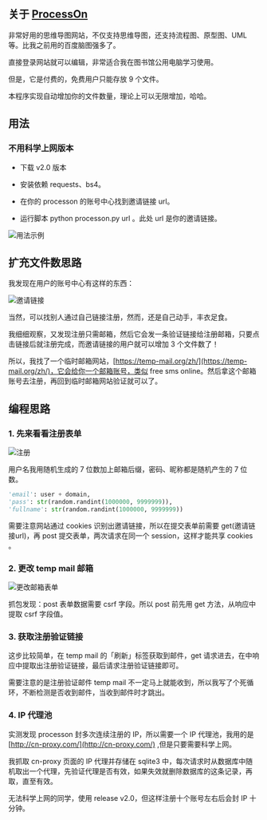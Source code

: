 ## 关于 [ProcessOn](https://www.processon.com/i/5ad16f4be4b0518eacae31fb)

非常好用的思维导图网站，不仅支持思维导图，还支持流程图、原型图、UML 等。比我之前用的百度脑图强多了。

直接登录网站就可以编辑，非常适合我在图书馆公用电脑学习使用。

但是，它是付费的，免费用户只能存放 9 个文件。

本程序实现自动增加你的文件数量，理论上可以无限增加，哈哈。

## 用法


### 不用科学上网版本

- 下载 v2.0 版本

- 安装依赖 requests、bs4。

- 在你的 processon 的账号中心找到邀请链接 url。

- 运行脚本 python processon.py url 。此处 url 是你的邀请链接。

![用法示例](https://upload-images.jianshu.io/upload_images/5690299-b0cad67e1b8c6e36.png?imageMogr2/auto-orient/strip%7CimageView2/2/w/1240)

## 扩充文件数思路

我发现在用户的账号中心有这样的东西：

![邀请链接](https://upload-images.jianshu.io/upload_images/5690299-8c3228ba522c1855.png?imageMogr2/auto-orient/strip%7CimageView2/2/w/1240)

当然，可以找别人通过自己链接注册，然而，还是自己动手，丰衣足食。

我细细观察，又发现注册只需邮箱，然后它会发一条验证链接给注册邮箱，只要点击链接后就注册完成，而邀请链接的用户就可以增加 3 个文件数了！

所以，我找了一个临时邮箱网站，[https://temp-mail.org/zh/](https://temp-mail.org/zh/)，它会给你一个邮箱账号，类似 free sms online。然后拿这个邮箱账号去注册，再回到临时邮箱网站验证就可以了。

## 编程思路

### 1. 先来看看注册表单

![注册](https://upload-images.jianshu.io/upload_images/5690299-892570595b743eed.png?imageMogr2/auto-orient/strip%7CimageView2/2/w/1240)

用户名我用随机生成的 7 位数加上邮箱后缀，密码、昵称都是随机产生的 7 位数。

```python
'email': user + domain,
'pass': str(random.randint(1000000, 9999999)),
'fullname': str(random.randint(1000000, 9999999))
```

需要注意网站通过 cookies 识别出邀请链接，所以在提交表单前需要 get(邀请链接url)，再 post 提交表单，两次请求在同一个 session，这样才能共享 cookies 。

### 2. 更改 temp mail 邮箱

![更改邮箱表单](https://upload-images.jianshu.io/upload_images/5690299-75166eb422410257.png?imageMogr2/auto-orient/strip%7CimageView2/2/w/1240)

抓包发现：post 表单数据需要 csrf 字段。所以 post 前先用 get 方法，从响应中提取 csrf 字段值。

### 3. 获取注册验证链接

这步比较简单，在 temp mail 的「刷新」标签获取到邮件，get 请求进去，在中响应中提取出注册验证链接，最后请求注册验证链接即可。

需要注意的是注册验证邮件 temp mail 不一定马上就能收到，所以我写了个死循环，不断检测是否收到邮件，当收到邮件时才跳出。

### 4. IP 代理池

实测发现 processon 封多次连续注册的 IP，所以需要一个 IP 代理池，我用的是 [http://cn-proxy.com/](http://cn-proxy.com/) ,但是只要需要科学上网。

我抓取 cn-proxy 页面的 IP 代理并存储在 sqlite3 中，每次请求时从数据库中随机取出一个代理，先验证代理是否有效，如果失效就删除数据库的这条记录，再取，直至有效。

无法科学上网的同学，使用 release v2.0，但这样注册十个账号左右后会封 IP 十分钟。

